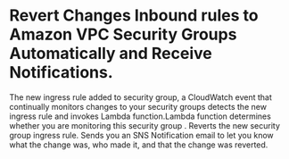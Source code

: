 # Revert Changes Inbound rules to  Amazon VPC Security Groups Automatically and Receive Notifications.
The new ingress rule added to security group, a CloudWatch event that continually monitors changes to your security groups detects the new ingress rule and invokes Lambda function.Lambda function determines whether you are monitoring this security group . Reverts the new security group ingress rule. Sends you an SNS Notification email to let you know what the change was, who made it, and that the change was reverted.
